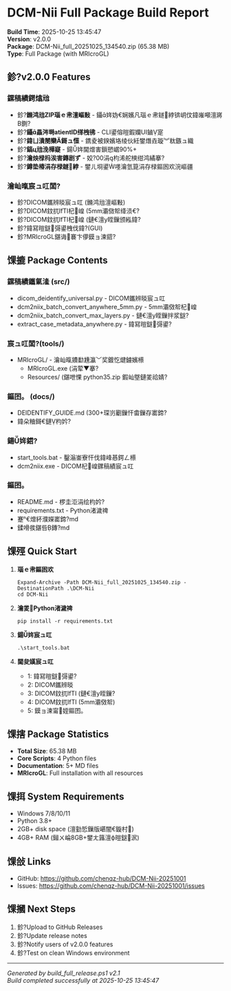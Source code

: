 ﻿# DCM-Nii Full Package Build Report

**Build Time**: 2025-10-25 13:45:47  
**Version**: v2.0.0  
**Package**: DCM-Nii_full_20251025_134540.zip (65.38 MB)  
**Type**: Full Package (with MRIcroGL)

## 鉁?v2.0.0 Features

### 鏍稿績鍔熻兘
- 鉁?**鏅鸿兘ZIP瑙ｅ帇澶嶇敤** - 鑷姩妫€娴嬪凡瑙ｅ帇鐩綍锛岄伩鍏嶉噸澶嶈В鍘?
- 鉁?**鑷畾涔塒atientID缂栧彿** - CLI鍙傛暟鍜孏UI鏀寔
- 鉁?**鍏ㄩ潰閿欒鎶ュ憡** - 鎸夌被鍨嬪垎绫伙紝鐢熸垚璇︾粏鏃ュ織
- 鉁?**鎬ц兘浼樺寲** - 鍚姩閫熷害鎻愬崌90%+
- 鉁?**瀹炴椂杩涘害鏄剧ず** - 姣?00涓枃浠舵樉绀鸿繘搴?
- 鉁?**鐏垫椿涓存椂鐩綍** - 鐢ㄦ埛鍙嚜瀹氫箟涓存椂鏂囦欢浣嶇疆

### 瀹屾暣宸ュ叿闆?
- 鉁?DICOM鑴辨晱宸ュ叿 (鏅鸿兘澶嶇敤)
- 鉁?DICOM鈫扤IfTI杞崲 (5mm灞傚帤绛涢€?
- 鉁?DICOM鈫扤IfTI杞崲 (鏈€澶у眰鏁颁紭鍏?
- 鉁?鍏冩暟鎹彁鍙栧伐鍏?(GUI)
- 鉁?MRIcroGL鍖诲褰卞儚鏌ョ湅鍣?

## 馃摝 Package Contents

### 鏍稿績鑴氭湰 (src/)
- dicom_deidentify_universal.py - DICOM鑴辨晱宸ュ叿
- dcm2niix_batch_convert_anywhere_5mm.py - 5mm灞傚帤杞崲
- dcm2niix_batch_convert_max_layers.py - 鏈€澶у眰鏁拌浆鎹?
- extract_case_metadata_anywhere.py - 鍏冩暟鎹彁鍙?

### 宸ュ叿闆?(tools/)
- MRIcroGL/ - 瀹屾暣鐨勫尰瀛﹀奖鍍忔煡鐪嬪櫒
  - MRIcroGL.exe (涓荤▼搴?
  - Resources/ (鍖呭惈 python35.zip 鍜屾墍鏈夎祫婧?

### 鏂囨。 (docs/)
- DEIDENTIFY_GUIDE.md (300+琛岃劚鏁忓畬鏁存寚鍗?
- 鍏朵粬鎶€鏈枃妗?

### 鍚姩鍣?
- start_tools.bat - 鑿滃崟寮忓伐鍏峰惎鍔ㄥ櫒
- dcm2niix.exe - DICOM杞崲鏍稿績宸ュ叿

### 鏂囨。
- README.md - 椤圭洰涓绘枃妗?
- requirements.txt - Python渚濊禆
- 蹇€熷紑濮嬫寚鍗?md
- 鍒嗗彂鍖呰鏄?md

## 馃殌 Quick Start

1. **瑙ｅ帇鏂囦欢**
   ```
   Expand-Archive -Path DCM-Nii_full_20251025_134540.zip -DestinationPath .\DCM-Nii
   cd DCM-Nii
   ```

2. **瀹夎Python渚濊禆**
   ```
   pip install -r requirements.txt
   ```

3. **鍚姩宸ュ叿**
   ```
   .\start_tools.bat
   ```

4. **閫夋嫨宸ュ叿**
   - 1: 鍏冩暟鎹彁鍙?
   - 2: DICOM鑴辨晱
   - 3: DICOM鈫扤IfTI (鏈€澶у眰鏁?
   - 4: DICOM鈫扤IfTI (5mm灞傚帤)
   - 5: 鏌ョ湅甯姪鏂囨。

## 馃搳 Package Statistics

- **Total Size**: 65.38 MB
- **Core Scripts**: 4 Python files
- **Documentation**: 5+ MD files
- **MRIcroGL**: Full installation with all resources

## 馃挕 System Requirements

- Windows 7/8/10/11
- Python 3.8+
- 2GB+ disk space (澶勭悊鏁版嵁闇€鏇村)
- 4GB+ RAM (鎺ㄨ崘8GB+鐢ㄤ簬澶ф暟鎹泦)

## 馃敆 Links

- GitHub: https://github.com/chenqz-hub/DCM-Nii-20251001
- Issues: https://github.com/chenqz-hub/DCM-Nii-20251001/issues

## 馃摑 Next Steps

1. 鉁?Upload to GitHub Releases
2. 鉁?Update release notes
3. 鉁?Notify users of v2.0.0 features
4. 鉁?Test on clean Windows environment

---

*Generated by build_full_release.ps1 v2.1*  
*Build completed successfully at 2025-10-25 13:45:47*
